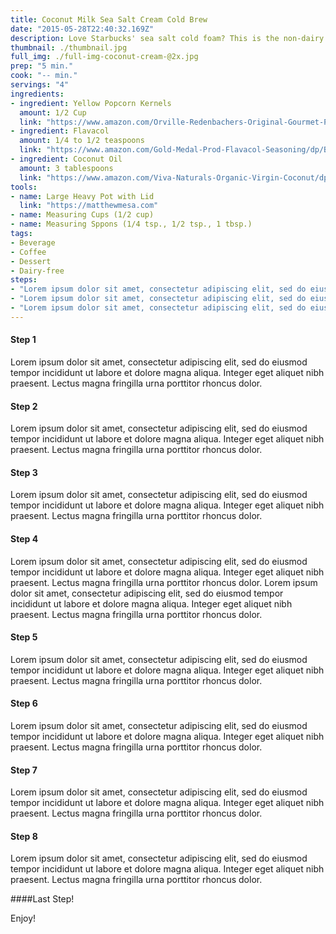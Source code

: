 ```yaml
---
title: Coconut Milk Sea Salt Cream Cold Brew
date: "2015-05-28T22:40:32.169Z"
description: Love Starbucks' sea salt cold foam? This is the non-dairy recipe that'll add that same great creaminess to your coldbrew coffee.
thumbnail: ./thumbnail.jpg
full_img: ./full-img-coconut-cream-@2x.jpg
prep: "5 min."
cook: "-- min."
servings: "4"
ingredients:
- ingredient: Yellow Popcorn Kernels
  amount: 1/2 Cup
  link: "https://www.amazon.com/Orville-Redenbachers-Original-Gourmet-Popcorn/dp/B000RPYX4W/"
- ingredient: Flavacol
  amount: 1/4 to 1/2 teaspoons
  link: "https://www.amazon.com/Gold-Medal-Prod-Flavacol-Seasoning/dp/B004W8LT10"
- ingredient: Coconut Oil
  amount: 3 tablespoons
  link: "https://www.amazon.com/Viva-Naturals-Organic-Virgin-Coconut/dp/B00DS842HS/"
tools:
- name: Large Heavy Pot with Lid
  link: "https://matthewmesa.com"
- name: Measuring Cups (1/2 cup)
- name: Measuring Sppons (1/4 tsp., 1/2 tsp., 1 tbsp.)
tags:
- Beverage
- Coffee
- Dessert
- Dairy-free
steps:
- "Lorem ipsum dolor sit amet, consectetur adipiscing elit, sed do eiusmod tempor incididunt ut labore et dolore magna aliqua. Integer eget aliquet nibh praesent. Lectus magna fringilla urna porttitor rhoncus dolor."
- "Lorem ipsum dolor sit amet, consectetur adipiscing elit, sed do eiusmod tempor incididunt ut labore et dolore magna aliqua. Integer eget aliquet nibh praesent. Lectus magna fringilla urna porttitor rhoncus dolor."
- "Lorem ipsum dolor sit amet, consectetur adipiscing elit, sed do eiusmod tempor incididunt ut labore et dolore magna aliqua. Integer eget aliquet nibh praesent. Lectus magna fringilla urna porttitor rhoncus dolor."
---
```


#### Step 1
Lorem ipsum dolor sit amet, consectetur adipiscing elit, sed do eiusmod tempor incididunt ut labore et dolore magna aliqua. Integer eget aliquet nibh praesent. Lectus magna fringilla urna porttitor rhoncus dolor.

#### Step 2

Lorem ipsum dolor sit amet, consectetur adipiscing elit, sed do eiusmod tempor incididunt ut labore et dolore magna aliqua. Integer eget aliquet nibh praesent. Lectus magna fringilla urna porttitor rhoncus dolor.

#### Step 3

Lorem ipsum dolor sit amet, consectetur adipiscing elit, sed do eiusmod tempor incididunt ut labore et dolore magna aliqua. Integer eget aliquet nibh praesent. Lectus magna fringilla urna porttitor rhoncus dolor.

#### Step 4

Lorem ipsum dolor sit amet, consectetur adipiscing elit, sed do eiusmod tempor incididunt ut labore et dolore magna aliqua. Integer eget aliquet nibh praesent. Lectus magna fringilla urna porttitor rhoncus dolor. Lorem ipsum dolor sit amet, consectetur adipiscing elit, sed do eiusmod tempor incididunt ut labore et dolore magna aliqua. Integer eget aliquet nibh praesent. Lectus magna fringilla urna porttitor rhoncus dolor.

#### Step 5

Lorem ipsum dolor sit amet, consectetur adipiscing elit, sed do eiusmod tempor incididunt ut labore et dolore magna aliqua. Integer eget aliquet nibh praesent. Lectus magna fringilla urna porttitor rhoncus dolor.

#### Step 6

Lorem ipsum dolor sit amet, consectetur adipiscing elit, sed do eiusmod tempor incididunt ut labore et dolore magna aliqua. Integer eget aliquet nibh praesent. Lectus magna fringilla urna porttitor rhoncus dolor.

#### Step 7

Lorem ipsum dolor sit amet, consectetur adipiscing elit, sed do eiusmod tempor incididunt ut labore et dolore magna aliqua. Integer eget aliquet nibh praesent. Lectus magna fringilla urna porttitor rhoncus dolor.

#### Step 8

Lorem ipsum dolor sit amet, consectetur adipiscing elit, sed do eiusmod tempor incididunt ut labore et dolore magna aliqua. Integer eget aliquet nibh praesent. Lectus magna fringilla urna porttitor rhoncus dolor.

####Last Step!

Enjoy!